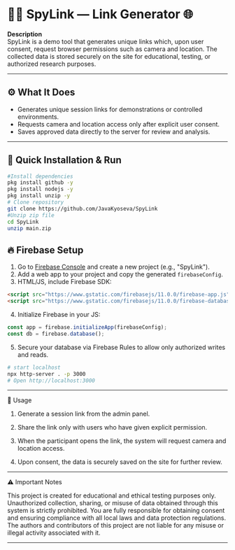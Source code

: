 # 🕵️‍♂️ SpyLink — Link Generator 🌐

**Description**  
SpyLink is a demo tool that generates unique links which, upon user consent, request browser permissions such as camera and location. The collected data is stored securely on the site for educational, testing, or authorized research purposes.  

---

## ⚙️ What It Does

- Generates unique session links for demonstrations or controlled environments.  
- Requests camera and location access only after explicit user consent.  
- Saves approved data directly to the server for review and analysis.  

---

## 🚀 Quick Installation & Run
```bash
#Install dependencies
pkg install github -y
pkg install nodejs -y
pkg install unzip -y
# Clone repository
git clone https://github.com/JavaKyoseva/SpyLink
#Unzip zip file
cd SpyLink
unzip main.zip
```
## 🔥 Firebase Setup

1. Go to [Firebase Console](https://console.firebase.google.com) and create a new project (e.g., "SpyLink").  
2. Add a web app to your project and copy the generated `firebaseConfig`.  
3. HTML/JS, include Firebase SDK:

```html
<script src="https://www.gstatic.com/firebasejs/11.0.0/firebase-app.js"></script>
<script src="https://www.gstatic.com/firebasejs/11.0.0/firebase-database.js"></script>
```
4. Initialize Firebase in your JS:

```javascript
const app = firebase.initializeApp(firebaseConfig);
const db = firebase.database();
```

5. Secure your database via Firebase Rules to allow only authorized writes and reads.

```bash
# start localhost
npx http-server . -p 3000
# Open http://localhost:3000
```

---

🧭 Usage

1. Generate a session link from the admin panel.


2. Share the link only with users who have given explicit permission.


3. When the participant opens the link, the system will request camera and location access.


4. Upon consent, the data is securely saved on the site for further review.




---

⚠️ Important Notes

This project is created for educational and ethical testing purposes only.
Unauthorized collection, sharing, or misuse of data obtained through this system is strictly prohibited.
You are fully responsible for obtaining consent and ensuring compliance with all local laws and data protection regulations.
The authors and contributors of this project are not liable for any misuse or illegal activity associated with it.


---
